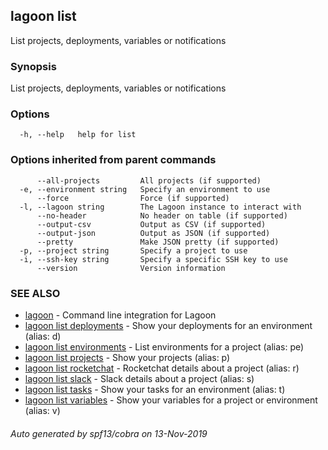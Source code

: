 ## lagoon list

List projects, deployments, variables or notifications

### Synopsis

List projects, deployments, variables or notifications

### Options

```
  -h, --help   help for list
```

### Options inherited from parent commands

```
      --all-projects         All projects (if supported)
  -e, --environment string   Specify an environment to use
      --force                Force (if supported)
  -l, --lagoon string        The Lagoon instance to interact with
      --no-header            No header on table (if supported)
      --output-csv           Output as CSV (if supported)
      --output-json          Output as JSON (if supported)
      --pretty               Make JSON pretty (if supported)
  -p, --project string       Specify a project to use
  -i, --ssh-key string       Specify a specific SSH key to use
      --version              Version information
```

### SEE ALSO

* [lagoon](lagoon.md)	 - Command line integration for Lagoon
* [lagoon list deployments](lagoon_list_deployments.md)	 - Show your deployments for an environment (alias: d)
* [lagoon list environments](lagoon_list_environments.md)	 - List environments for a project (alias: pe)
* [lagoon list projects](lagoon_list_projects.md)	 - Show your projects (alias: p)
* [lagoon list rocketchat](lagoon_list_rocketchat.md)	 - Rocketchat details about a project (alias: r)
* [lagoon list slack](lagoon_list_slack.md)	 - Slack details about a project (alias: s)
* [lagoon list tasks](lagoon_list_tasks.md)	 - Show your tasks for an environment (alias: t)
* [lagoon list variables](lagoon_list_variables.md)	 - Show your variables for a project or environment (alias: v)

###### Auto generated by spf13/cobra on 13-Nov-2019
